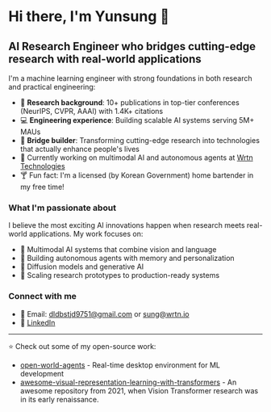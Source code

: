 # Hi there, I'm Yunsung 👋

## AI Research Engineer who bridges cutting-edge research with real-world applications

I'm a machine learning engineer with strong foundations in both research and practical engineering:

- 🔬 **Research background**: 10+ publications in top-tier conferences (NeurIPS, CVPR, AAAI) with 1.4K+ citations
- 💻 **Engineering experience**: Building scalable AI systems serving 5M+ MAUs
- 🌉 **Bridge builder**: Transforming cutting-edge research into technologies that actually enhance people's lives
- 🤖 Currently working on multimodal AI and autonomous agents at [Wrtn Technologies](https://wrtn.ai/)
- 🍸 Fun fact: I'm a licensed (by Korean Government) home bartender in my free time!

### What I'm passionate about

I believe the most exciting AI innovations happen when research meets real-world applications. My work focuses on:

- 🧠 Multimodal AI systems that combine vision and language
- 🤖 Building autonomous agents with memory and personalization
- 🔄 Diffusion models and generative AI
- 🚀 Scaling research prototypes to production-ready systems

### Connect with me

- 📧 Email: dldbstjd9751@gmail.com or sung@wrtn.io
- 💼 [LinkedIn](https://www.linkedin.com/in/yunsung-lee/)

---

⭐ Check out some of my open-source work:

- [open-world-agents](https://github.com/open-world-agents/open-world-agents) - Real-time desktop environment for ML development
- [awesome-visual-representation-learning-with-transformers](https://github.com/alohays/awesome-visual-representation-learning-with-transformers) - An awesome repository from 2021, when Vision Transformer research was in its early renaissance.

